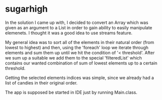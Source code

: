 # sugarhigh


In the solution I came up with, I decided to convert an Array which was given as an argument to a List in order to gain ability to easily manipulate elemenets. I thought it was a good idea to use streams feature.

My general idea was to sort all of the elements in their natural order (from lowest to highest) and then, using the 'foreach' loop we iterate through elements and sum them up until we hit the condition of '< threshold'. After we sum up a suitable we add them to the special 'filteredList' which contains our wanted combination of sum of lowest elements up to a certain threshold.

Getting the selected elements indices was simple, since we already had a list of candies in their original order.

The app is supposed be started in IDE just by running Main.class.
